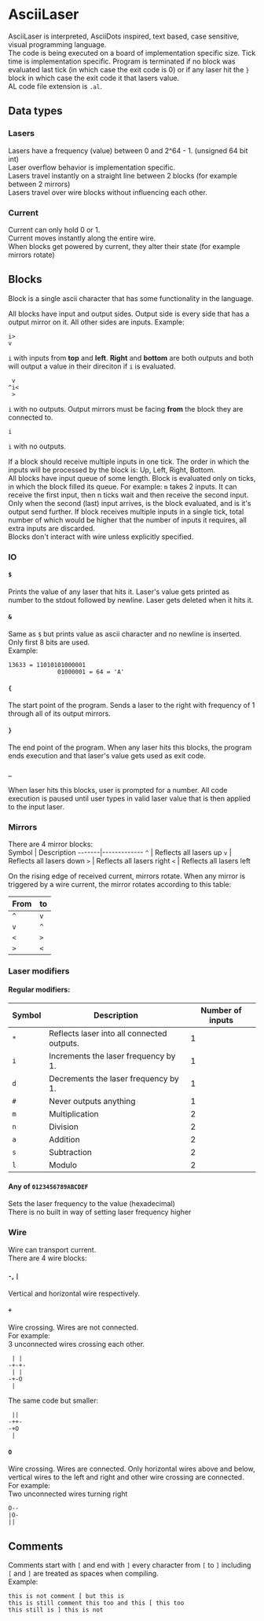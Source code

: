 # AsciiLaser
AsciiLaser is interpreted, AsciiDots inspired, text based, case sensitive, visual programming language.  
The code is being executed on a board of implementation specific size. Tick time is implementation specific. Program is terminated if no block was evaluated last tick (in which case the exit code is 0) or if any laser hit the `}` block in which case the exit code it that lasers value.  
AL code file extension is `.al`.

## Data types

### Lasers
Lasers have a frequency (value) between 0 and 2^64 - 1. (unsigned 64 bit int)  
Laser overflow behavior is implementation specific.  
Lasers travel instantly on a straight line between 2 blocks (for example between 2 mirrors)  
Lasers travel over wire blocks without influencing each other.  

### Current
Current can only hold 0 or 1.  
Current moves instantly along the entire wire.  
When blocks get powered by current, they alter their state (for example mirrors rotate)

## Blocks
Block is a single ascii character that has some functionality in the language.  
  
All blocks have input and output sides. Output side is every side that has a output mirror on it. All other sides are inputs.
Example:
```
i>
v
```
`i` with inputs from **top** and **left**. **Right** and **bottom** are both outputs and both will output a value in their direciton if `i` is evaluated.  
```
 v
^i<
 >
```
`i` with no outputs. Output mirrors must be facing **from** the block they are connected to.
```
i
```
`i` with no outputs.  
  
If a block should receive multiple inputs in one tick. The order in which the inputs will be processed by the block is: Up, Left, Right, Bottom.  
All blocks have input queue of some length. Block is evaluated only on ticks, in which the block filled its queue. For example: `m` takes 2 inputs. It can receive the first input, then n ticks wait and then receive the second input. Only when the second (last) input arrives, is the block evaluated, and is it's output send further. If block receives multiple inputs in a single tick, total number of which would be higher that the number of inputs it requires, all extra inputs are discarded.  
Blocks don't interact with wire unless explicitly specified.  

### IO

#### `$`
Prints the value of any laser that hits it. Laser's value gets printed as number to the stdout followed by newline. Laser gets deleted when it hits it.

#### `&`
Same as `$` but prints value as ascii character and no newline is inserted.  
Only first 8 bits are used.  
Example:
```
13633 = 11010101000001
              01000001 = 64 = 'A'
```

#### `{`
The start point of the program. Sends a laser to the right with frequency of 1 through all of its output mirrors.

#### `}`
The end point of the program. When any laser hits this blocks, the program ends execution and that laser's value gets used as exit code.

#### `_`
When laser hits this blocks, user is prompted for a number. All code execution is paused until user types in valid laser value that is then applied to the input laser.

### Mirrors

There are 4 mirror blocks:  
Symbol | Description
-------|-------------
`^` | Reflects all lasers up
`v` | Reflects all lasers down
`>` | Reflects all lasers right
`<` | Reflects all lasers left

On the rising edge of received current, mirrors rotate.
When any mirror is triggered by a wire current, the mirror rotates according to this table:

From | to
-----|----
`^` | `v`
`v` | `^`
`<` | `>`
`>` | `<`

### Laser modifiers

#### Regular modifiers:
Symbol | Description | Number of inputs
-------|-------------|------------------
`*` | Reflects laser into all connected outputs. | 1
`i` | Increments the laser frequency by 1. | 1
`d` | Decrements the laser frequency by 1. | 1
`#` | Never outputs anything | 1
`m` | Multiplication | 2
`n` | Division | 2
`a` | Addition | 2
`s` | Subtraction | 2
`l` | Modulo | 2

#### Any of `0123456789ABCDEF`
Sets the laser frequency to the value (hexadecimal)  
There is no built in way of setting laser frequency higher

### Wire
Wire can transport current.  
There are 4 wire blocks:

#### `-`, `|`
Vertical and horizontal wire respectively.

#### `+`
Wire crossing. Wires are not connected.  
For example:  
3 unconnected wires crossing each other.
```
 | |
-+-+-
 | |
-+-O
 |
```
The same code but smaller:
```
 ||
-++-
-+O
 |
```

#### `O`
Wire crossing. Wires are connected.
Only horizontal wires above and below, vertical wires to the left and right and other wire crossing are connected.  
For example:  
Two unconnected wires turning right
```
O--
|O-
||
```

## Comments
Comments start with `[` and end with `]` every character from `[` to `]` including `[` and `]` are treated as spaces when compiling.  
Example:
```
this is not comment [ but this is
this is still comment this too and this [ this too
this still is ] this is not
```
